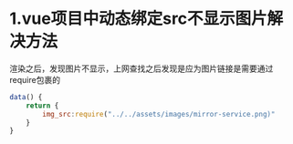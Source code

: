 # 1.vue项目中动态绑定src不显示图片解决方法
渲染之后，发现图片不显示，上网查找之后发现是应为图片链接是需要通过 require包裹的
```javascript
data() {
    return {
        img_src:require("../../assets/images/mirror-service.png)"
    }
}  
```